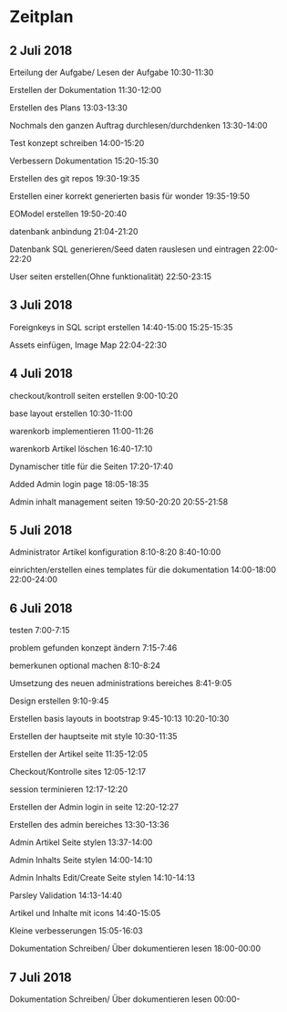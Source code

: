 # Zeitplan

## 2 Juli 2018

Erteilung der Aufgabe/ Lesen der Aufgabe
10:30-11:30

Erstellen der Dokumentation
11:30-12:00

Erstellen des Plans
13:03-13:30

Nochmals den ganzen Auftrag durchlesen/durchdenken
13:30-14:00

Test konzept schreiben
14:00-15:20

Verbessern Dokumentation
15:20-15:30

Erstellen des git repos
19:30-19:35

Erstellen einer korrekt generierten basis  für wonder
19:35-19:50

EOModel erstellen
19:50-20:40

datenbank anbindung
21:04-21:20

Datenbank SQL generieren/Seed daten rauslesen und eintragen
22:00-22:20

User seiten erstellen(Ohne funktionalität)
22:50-23:15

## 3 Juli 2018

Foreignkeys in SQL script erstellen
14:40-15:00
15:25-15:35

Assets einfügen, Image Map
22:04-22:30

## 4 Juli 2018

checkout/kontroll seiten erstellen
9:00-10:20

base layout erstellen
10:30-11:00

warenkorb implementieren
11:00-11:26

warenkorb Artikel löschen
16:40-17:10

Dynamischer title für die Seiten
17:20-17:40

Added Admin login page
18:05-18:35

Admin inhalt management seiten
19:50-20:20 20:55-21:58

## 5 Juli 2018

Administrator Artikel konfiguration
8:10-8:20 8:40-10:00

einrichten/erstellen eines templates für die dokumentation
14:00-18:00 22:00-24:00

## 6 Juli 2018

testen
7:00-7:15

problem gefunden konzept ändern
7:15-7:46

bemerkunen optional machen
8:10-8:24

Umsetzung des neuen administrations bereiches
8:41-9:05

Design erstellen
9:10-9:45

Erstellen basis layouts in bootstrap
9:45-10:13 10:20-10:30

Erstellen der hauptseite mit style
10:30-11:35

Erstellen der Artikel seite
11:35-12:05

Checkout/Kontrolle sites
12:05-12:17

session terminieren
12:17-12:20

Erstellen der Admin login in seite
12:20-12:27

Erstellen des admin bereiches
13:30-13:36

Admin Artikel Seite stylen
13:37-14:00

Admin Inhalts Seite stylen
14:00-14:10

Admin Inhalts Edit/Create Seite stylen
14:10-14:13

Parsley Validation
14:13-14:40

Artikel und Inhalte mit icons
14:40-15:05

Kleine verbesserungen
15:05-16:03

Dokumentation Schreiben/ Über dokumentieren lesen
18:00-00:00

## 7 Juli 2018

Dokumentation Schreiben/ Über dokumentieren lesen
00:00-
